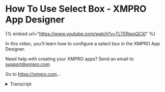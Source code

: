 # How To Use Select Box - XMPRO App Designer
{% embed url="https://www.youtube.com/watch?v=TLTERwpQCi0" %}



In this video, you’ll learn how to configure a select box in the XMPRO App Designer.

Need help with creating your XMPRO apps? Send an email to support@xmpro.com

Go to https://xmpro.com...
<details>
<summary>Transcript</summary>In this video, you’ll learn how to configure a select box in the XMPRO App Designer.

Need help with creating your XMPRO apps? Send an email to support@xmpro.com

Go to https://xmpro.com...
hi and welcome to another training video

from xmpro

today we will be looking at how to use

the selectbox component

as a prerequisite you should have

already gone through the video on how to

create and use data sources

if not then i recommend doing that first

the select box can be found in the basic

section of the blocks

to use a select box you will need to

give it a data source

this can either be a dynamic data source

or some static items

if you choose static items you can add

the items one by one

in the grid here

and if you choose dynamic data source

then you'll select

a data source from the page data

if you do this you'll need to assign

display expression

value and group by expression group by

is optional

the display expression is what you will

see for each item

and the value expression is what the

value of this

row will be if you don't choose a group

by expression

then the select box will not be grouped

if you do choose a group by expression

it will group it by

the column you choose

so let's see how this looks the first

select box has the two items that i

added

and the second select box is grouped and

has data coming from a data source

some other properties you can play with

are visible

which is self-explanatory styling mode

if you choose outlined it will have the

basic outline here if you choose

underlined then it will look like this

have a line underneath it

and if you choose filled then it will

have a gray background like that

placeholder will appear in the item

before you select a value

tooltip will show when you hover

and the clear button will show a button

if you have a

value which will clear the value

so you can see the placeholder if i

hover then there's the tooltip

and if i select a value then the clear

button appears on the right here

in behavior we have read only which will

create a dotted outline around it

and make it unable to be edited disabled

will also

make it unable to be edited and we'll

gray out the select box

if you check enable search then you will

be able to search by

typing inside the select box

if you choose accept custom value then

you'll be able to enter your own value

into the select box

and if you check spell check then it

will turn on the spell checker for any

entered values

value can be some static text so for

instance if i put 1 in this then it will

be the first value

or it can be dynamic

so some parameter or a variable

or come from the user properties

or if you add a parent data source

like what i'm going to do here

and i'll drag the item in and i can bind

the value to a column of the parent data

source

so it will take the value of the column

for every row

so if i go in here and you'll see that

this first item has

selected the value first because the

value of first

in the static items is one and these two

fields

have selected their fields already

because the parent data source has these

values

for each of these rows

you can also do validation and make it

required

also you can add a pattern for more

information on this

please see the video on validation

this has been how to use the select box

component
</details>